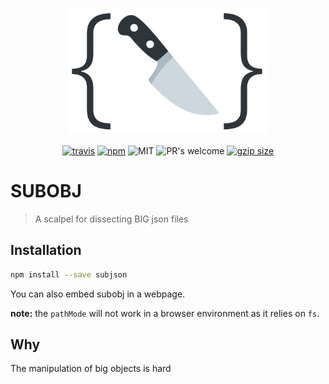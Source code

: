 <p align="center">
  <img src="media/subobj_logo.png" alt="subobj" height="200px" />
  <br>
  <br>
  <a href="https://travis-ci.org/lucagez/subobj"><img src="https://travis-ci.com/lucagez/subobj.svg?branch=master" alt="travis"></a>
  <a href="https://www.npmjs.org/package/subobj"><img src="https://img.shields.io/npm/v/subobj.svg?style=flat" alt="npm"></a>
  <img src="https://img.shields.io/badge/license-MIT-f1c40f.svg" alt="MIT">
  <img src="https://img.shields.io/badge/PRs-welcome-6574cd.svg" alt="PR's welcome">
  <a href="https://unpkg.com/subobj"><img src="https://img.badgesize.io/https://unpkg.com/subobj/dist/subobj?compression=gzip" alt="gzip size"></a>
</p>

# SUBOBJ
> A scalpel for dissecting BIG json files

## Installation

```sh
npm install --save subjson
```

You can also embed subobj in a webpage.

**note:** the `pathMode` will not work in a browser environment as it relies on `fs`.


## Why

The manipulation of big objects is hard


